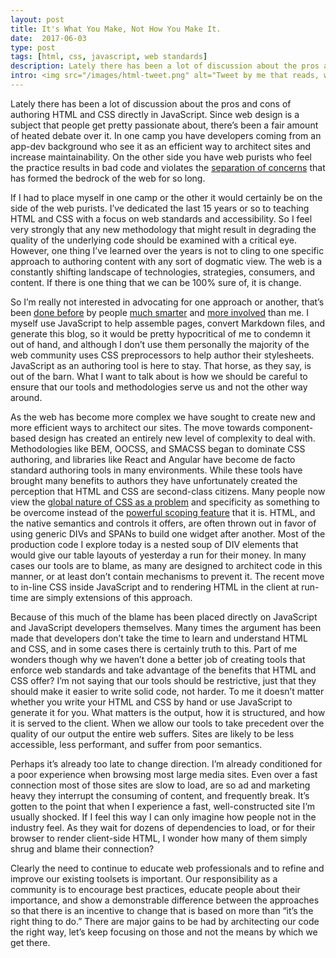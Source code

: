 ```yaml
---
layout: post
title: It's What You Make, Not How You Make It.
date:  2017-06-03
type: post
tags: [html, css, javascript, web standards]
description: Lately there has been a lot of discussion about the pros and cons of authoring HTML and CSS directly in JavaScript. Since web design is a subject that people get pretty passionate about, there’s been a fair amount of heated debate over it. What if I told you that's not what really matters?
intro: <img src="/images/html-tweet.png" alt="Tweet by me that reads, why write HTML when you can write JavaScript to write HTML?">
---
```


Lately there has been a lot of discussion about the pros and cons of authoring HTML and CSS directly in JavaScript. Since web design is a subject that people get pretty passionate about, there’s been a fair amount of heated debate over it. In one camp you have developers coming from an app-dev background who see it as an efficient way to architect sites and increase maintainability. On the other side you have web purists who feel the practice results in bad code and violates the [separation of concerns](https://en.wikipedia.org/wiki/Separation_of_concerns "Wikipedia entry on the separation of concerns") that has formed the bedrock of the web for so long.

If I had to place myself in one camp or the other it would certainly be on the side of the web purists. I’ve dedicated the last 15 years or so to teaching HTML and CSS with a focus on web standards and accessibility. So I feel very strongly that any new methodology that might result in degrading the quality of the underlying code should be examined with a critical eye. However, one thing I’ve learned over the years is not to cling to one specific approach to authoring content with any sort of dogmatic view. The web is a constantly shifting landscape of technologies, strategies, consumers, and content. If there is one thing that we can be 100% sure of, it is change.

So I’m really not interested in advocating for one approach or another, that’s been [done before](http://tomdale.net/2015/02/youre-missing-the-point-of-server-side-rendered-javascript-apps/ "Tom Dale's take on server-side versus client-side rendered apps") by people [much smarter](https://css-tricks.com/the-debate-around-do-we-even-need-css-anymore/ "CSS tricks article on writing CSS in JavaScript") and [more involved](http://keithjgrant.com/posts/2017/03/css-is-not-broken/ "article by Keith Grant on how CSS is not broken") than me. I myself use JavaScript to help assemble pages, convert Markdown files, and generate this blog, so it would be pretty hypocritical of me to condemn it out of hand, and although I don’t use them personally the majority of the web community uses CSS preprocessors to help author their stylesheets. JavaScript as an authoring tool is here to stay. That horse, as they say, is out of the barn. What I want to talk about is how we should be careful to ensure that our tools and methodologies serve us and not the other way around.

As the web has become more complex we have sought to create new and more efficient ways to architect our sites. The move towards component-based design has created an entirely new level of complexity to deal with. Methodologies like BEM, OOCSS, and SMACSS began to dominate CSS authoring, and libraries like React and Angular have become de facto standard authoring tools in many environments. While these tools have brought many benefits to authors they have unfortunately created the perception that HTML and CSS are second-class citizens. Many people now view the [global nature of CSS as a problem](https://medium.com/@zamarrowski/css-is-broken-5138773e17a5 "CSS is broken") and specificity as something to be overcome instead of the [powerful scoping feature](https://www.smashingmagazine.com/2016/11/css-inheritance-cascade-global-scope-new-old-worst-best-friends/ "article on the benefits of the cascade by Heydon Pickering") that it is. HTML, and the native semantics and controls it offers, are often thrown out in favor of using generic DIVs and SPANs to build one widget after another. Most of the production code I explore today is a nested soup of DIV elements that would give our table layouts of yesterday a run for their money. In many cases our tools are to blame, as many are designed to architect code in this manner, or at least don’t contain mechanisms to prevent it. The recent move to in-line CSS inside JavaScript and to rendering HTML in the client at run-time are simply extensions of this approach.

Because of this much of the blame has been placed directly on JavaScript and JavaScript developers themselves. Many times the argument has been made that developers don’t take the time to learn and understand HTML and CSS, and in some cases there is certainly truth to this. Part of me wonders though why we haven’t done a better job of creating tools that enforce web standards and take advantage of the benefits that HTML and CSS offer? I’m not saying that our tools should be restrictive, just that they should make it easier to write solid code, not harder. To me it doesn’t matter whether you write your HTML and CSS by hand or use JavaScript to generate it for you. What matters is the output, how it is structured, and how it is served to the client. When we allow our tools to take precedent over the quality of our output the entire web suffers. Sites are likely to be less accessible, less performant, and suffer from poor semantics.

Perhaps it’s already too late to change direction. I’m already conditioned for a poor experience when browsing most large media sites. Even over a fast connection most of those sites are slow to load, are so ad and marketing heavy they interrupt the consuming of content, and frequently break. It’s gotten to the point that when I experience a fast, well-constructed site I’m usually shocked. If I feel this way I can only imagine how people not in the industry feel. As they wait for dozens of dependencies to load, or for their browser to render client-side HTML, I wonder how many of them simply shrug and blame their connection? 

Clearly the need to continue to educate web professionals and to refine and improve our existing toolsets is important. Our responsibility as a community is to encourage best practices, educate people about their importance, and show a demonstrable difference between the approaches so that there is an incentive to change that is based on more than “it’s the right thing to do.” There are major gains to be had by architecting our code the right way, let’s keep focusing on those and not the means by which we get there.
